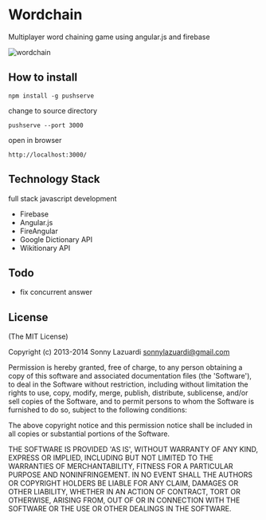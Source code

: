 Wordchain
=========

Multiplayer word chaining game using angular.js and firebase

![wordchain](http://i.imgur.com/S5TNeLy.jpg?1)

## How to install

	npm install -g pushserve

change to source directory

	pushserve --port 3000

open in browser

	http://localhost:3000/


## Technology Stack

full stack javascript development

- Firebase
- Angular.js
- FireAngular
- Google Dictionary API
- Wikitionary API

## Todo

- fix concurrent answer

## License

(The MIT License)

Copyright (c) 2013-2014 Sonny Lazuardi <sonnylazuardi@gmail.com>

Permission is hereby granted, free of charge, to any person obtaining
a copy of this software and associated documentation files (the
'Software'), to deal in the Software without restriction, including
without limitation the rights to use, copy, modify, merge, publish,
distribute, sublicense, and/or sell copies of the Software, and to
permit persons to whom the Software is furnished to do so, subject to
the following conditions:

The above copyright notice and this permission notice shall be
included in all copies or substantial portions of the Software.

THE SOFTWARE IS PROVIDED 'AS IS', WITHOUT WARRANTY OF ANY KIND,
EXPRESS OR IMPLIED, INCLUDING BUT NOT LIMITED TO THE WARRANTIES OF
MERCHANTABILITY, FITNESS FOR A PARTICULAR PURPOSE AND NONINFRINGEMENT.
IN NO EVENT SHALL THE AUTHORS OR COPYRIGHT HOLDERS BE LIABLE FOR ANY
CLAIM, DAMAGES OR OTHER LIABILITY, WHETHER IN AN ACTION OF CONTRACT,
TORT OR OTHERWISE, ARISING FROM, OUT OF OR IN CONNECTION WITH THE
SOFTWARE OR THE USE OR OTHER DEALINGS IN THE SOFTWARE.